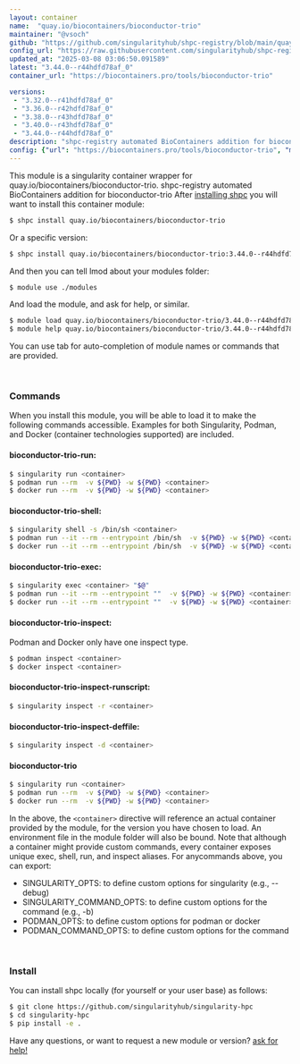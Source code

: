 ```yaml
---
layout: container
name:  "quay.io/biocontainers/bioconductor-trio"
maintainer: "@vsoch"
github: "https://github.com/singularityhub/shpc-registry/blob/main/quay.io/biocontainers/bioconductor-trio/container.yaml"
config_url: "https://raw.githubusercontent.com/singularityhub/shpc-registry/main/quay.io/biocontainers/bioconductor-trio/container.yaml"
updated_at: "2025-03-08 03:06:50.091589"
latest: "3.44.0--r44hdfd78af_0"
container_url: "https://biocontainers.pro/tools/bioconductor-trio"

versions:
 - "3.32.0--r41hdfd78af_0"
 - "3.36.0--r42hdfd78af_0"
 - "3.38.0--r43hdfd78af_0"
 - "3.40.0--r43hdfd78af_0"
 - "3.44.0--r44hdfd78af_0"
description: "shpc-registry automated BioContainers addition for bioconductor-trio"
config: {"url": "https://biocontainers.pro/tools/bioconductor-trio", "maintainer": "@vsoch", "description": "shpc-registry automated BioContainers addition for bioconductor-trio", "latest": {"3.44.0--r44hdfd78af_0": "sha256:47b46234b6842ddc389c8207c44419d1f1250d842f57e64350dc3d4495c849dc"}, "tags": {"3.32.0--r41hdfd78af_0": "sha256:a0878477ae311fa4aef6c283ae6d26f4230b416c25b541adbe57e51258464e81", "3.36.0--r42hdfd78af_0": "sha256:0ee7ab80e1459023ca89ac2259bde069c6769d3391d6dcdf54440b99f89c6692", "3.38.0--r43hdfd78af_0": "sha256:f18fcc8ee30d646716ca4541a16d72d3f0ef19fdd6192a6c043f8ac8c624c2b0", "3.40.0--r43hdfd78af_0": "sha256:30b2c9ce5f4fa40c3dfc73b24085694de1c040a29d462b66f45ff9b96b6b158f", "3.44.0--r44hdfd78af_0": "sha256:47b46234b6842ddc389c8207c44419d1f1250d842f57e64350dc3d4495c849dc"}, "docker": "quay.io/biocontainers/bioconductor-trio"}
---
```


This module is a singularity container wrapper for quay.io/biocontainers/bioconductor-trio.
shpc-registry automated BioContainers addition for bioconductor-trio
After [installing shpc](#install) you will want to install this container module:


```bash
$ shpc install quay.io/biocontainers/bioconductor-trio
```

Or a specific version:

```bash
$ shpc install quay.io/biocontainers/bioconductor-trio:3.44.0--r44hdfd78af_0
```

And then you can tell lmod about your modules folder:

```bash
$ module use ./modules
```

And load the module, and ask for help, or similar.

```bash
$ module load quay.io/biocontainers/bioconductor-trio/3.44.0--r44hdfd78af_0
$ module help quay.io/biocontainers/bioconductor-trio/3.44.0--r44hdfd78af_0
```

You can use tab for auto-completion of module names or commands that are provided.

<br>

### Commands

When you install this module, you will be able to load it to make the following commands accessible.
Examples for both Singularity, Podman, and Docker (container technologies supported) are included.

#### bioconductor-trio-run:

```bash
$ singularity run <container>
$ podman run --rm  -v ${PWD} -w ${PWD} <container>
$ docker run --rm  -v ${PWD} -w ${PWD} <container>
```

#### bioconductor-trio-shell:

```bash
$ singularity shell -s /bin/sh <container>
$ podman run --it --rm --entrypoint /bin/sh  -v ${PWD} -w ${PWD} <container>
$ docker run --it --rm --entrypoint /bin/sh  -v ${PWD} -w ${PWD} <container>
```

#### bioconductor-trio-exec:

```bash
$ singularity exec <container> "$@"
$ podman run --it --rm --entrypoint ""  -v ${PWD} -w ${PWD} <container> "$@"
$ docker run --it --rm --entrypoint ""  -v ${PWD} -w ${PWD} <container> "$@"
```

#### bioconductor-trio-inspect:

Podman and Docker only have one inspect type.

```bash
$ podman inspect <container>
$ docker inspect <container>
```

#### bioconductor-trio-inspect-runscript:

```bash
$ singularity inspect -r <container>
```

#### bioconductor-trio-inspect-deffile:

```bash
$ singularity inspect -d <container>
```



#### bioconductor-trio

```bash
$ singularity run <container>
$ podman run --rm  -v ${PWD} -w ${PWD} <container>
$ docker run --rm  -v ${PWD} -w ${PWD} <container>
```


In the above, the `<container>` directive will reference an actual container provided
by the module, for the version you have chosen to load. An environment file in the
module folder will also be bound. Note that although a container
might provide custom commands, every container exposes unique exec, shell, run, and
inspect aliases. For anycommands above, you can export:

 - SINGULARITY_OPTS: to define custom options for singularity (e.g., --debug)
 - SINGULARITY_COMMAND_OPTS: to define custom options for the command (e.g., -b)
 - PODMAN_OPTS: to define custom options for podman or docker
 - PODMAN_COMMAND_OPTS: to define custom options for the command

<br>

### Install

You can install shpc locally (for yourself or your user base) as follows:

```bash
$ git clone https://github.com/singularityhub/singularity-hpc
$ cd singularity-hpc
$ pip install -e .
```

Have any questions, or want to request a new module or version? [ask for help!](https://github.com/singularityhub/singularity-hpc/issues)